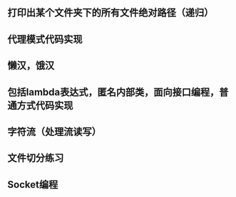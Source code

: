 ## 打印出某个文件夹下的所有文件绝对路径（递归）

## 代理模式代码实现

## 懒汉，饿汉

## 包括lambda表达式，匿名内部类，面向接口编程，普通方式代码实现


## 字符流（处理流读写）

## 文件切分练习


## Socket编程